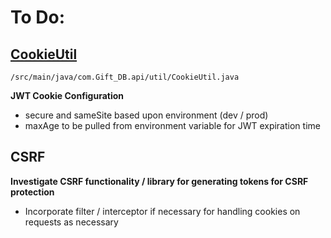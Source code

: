 # To Do:

## <u>CookieUtil</u>
`/src/main/java/com.Gift_DB.api/util/CookieUtil.java`

**JWT Cookie Configuration**
- secure and sameSite based upon environment (dev / prod)
- maxAge to be pulled from environment variable for JWT expiration time

## CSRF
**Investigate CSRF functionality / library for generating tokens for CSRF protection**
- Incorporate filter / interceptor if necessary for handling cookies on requests as necessary



